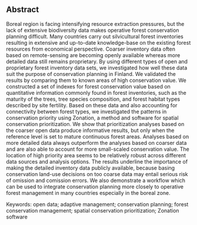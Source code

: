 ## Abstract

Boreal region is facing intensifying resource extraction pressures, but the lack of extensive biodiversity data makes operative forest conservation planning difficult. Many countries carry out silvicultural forest inventories resulting in extensive and up-to-date knowledge-base on the existing forest resources from economical perspective. Coarser inventory data often based on remote-sensing are becoming openly available whereas more detailed data still remains proprietary. By using different types of open and proprietary forest inventory data sets, we investigated how well these data suit the purpose of conservation planning in Finland. We validated the results by comparing them to known areas of high conservation value. We constructed a set of indexes for forest conservation value based on quantitative information commonly found in forest inventories, such as the maturity of the trees, tree species composition, and forest habitat types described by site fertility. Based on these data and also accounting for connectivity between forest types, we investigated the patterns in conservation priority using Zonation, a method and software for spatial conservation prioritization. We show that prioritization analyses based on the coarser open data produce informative results, but only when the reference level is set to mature continuous forest areas. Analyses based on more detailed data always outperform the analyses based on coarser data and are also able to account for more small-scaled conservation value. The location of high priority area seems to be relatively robust across different data sources and analysis options. The results underline the importance of making the detailed inventory data publicly available, because basing conservation land-use decisions on too coarse data may entail serious risk of omission and comission errors. We also demonstrate a workflow which can be used to integrate conservation planning more closely to operative forest management in many countries especially in the boreal zone. 

Keywords: open data; adaptive management; conservation planning; forest conservation management; spatial conservation prioritization; Zonation software
